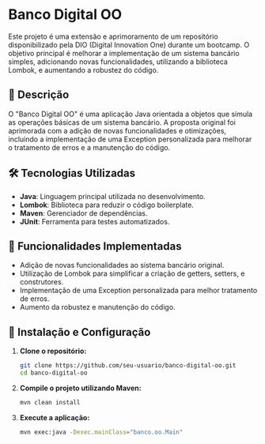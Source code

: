# Banco Digital OO

Este projeto é uma extensão e aprimoramento de um repositório disponibilizado pela DIO (Digital Innovation One) durante um bootcamp. O objetivo principal é melhorar a implementação de um sistema bancário simples, adicionando novas funcionalidades, utilizando a biblioteca Lombok, e aumentando a robustez do código.

## 📜 Descrição

O "Banco Digital OO" é uma aplicação Java orientada a objetos que simula as operações básicas de um sistema bancário. A proposta original foi aprimorada com a adição de novas funcionalidades e otimizações, incluindo a implementação de uma Exception personalizada para melhorar o tratamento de erros e a manutenção do código.

## 🛠 Tecnologias Utilizadas

- **Java**: Linguagem principal utilizada no desenvolvimento.
- **Lombok**: Biblioteca para reduzir o código boilerplate.
- **Maven**: Gerenciador de dependências.
- **JUnit**: Ferramenta para testes automatizados.

## 🚀 Funcionalidades Implementadas

- Adição de novas funcionalidades ao sistema bancário original.
- Utilização de Lombok para simplificar a criação de getters, setters, e construtores.
- Implementação de uma Exception personalizada para melhor tratamento de erros.
- Aumento da robustez e manutenção do código.

## 🔧 Instalação e Configuração

1. **Clone o repositório:**
   ```bash
   git clone https://github.com/seu-usuario/banco-digital-oo.git
   cd banco-digital-oo
2. **Compile o projeto utilizando Maven:**
   ```bash
   mvn clean install
3. **Execute a aplicação:**
   ```bash
   mvn exec:java -Dexec.mainClass="banco.oo.Main"